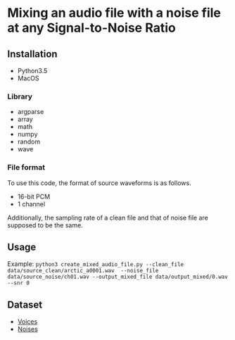 # Mixing an audio file with a noise file at any Signal-to-Noise Ratio

## Installation
- Python3.5
- MacOS

### Library
- argparse
- array
- math
- numpy
- random
- wave

### File format
To use this code, the format of source waveforms is as follows.

- 16-bit PCM
- 1 channel

Additionally, the sampling rate of a clean file and that of noise file are supposed to be the same.

## Usage
Example: `python3 create_mixed_audio_file.py --clean_file data/source_clean/arctic_a0001.wav  --noise_file data/source_noise/ch01.wav --output_mixed_file data/output_mixed/0.wav --snr 0`

## Dataset
- [Voices](http://festvox.org/cmu_arctic/)
- [Noises](https://zenodo.org/record/1227121#.W2wUVNj7TUI)
